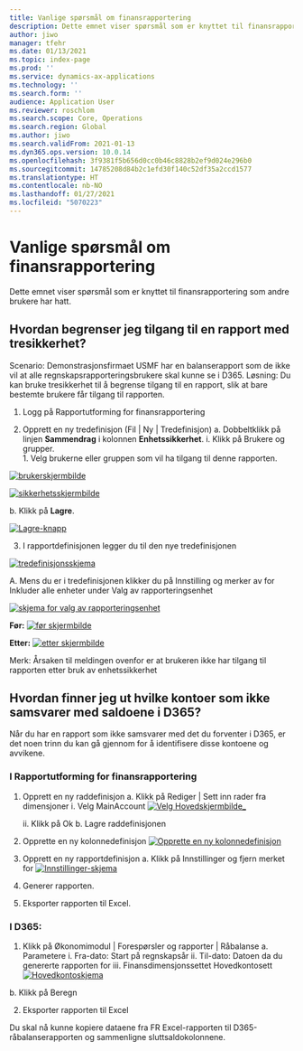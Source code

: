 ```yaml
---
title: Vanlige spørsmål om finansrapportering
description: Dette emnet viser spørsmål som er knyttet til finansrapportering som andre brukere har hatt.
author: jiwo
manager: tfehr
ms.date: 01/13/2021
ms.topic: index-page
ms.prod: ''
ms.service: dynamics-ax-applications
ms.technology: ''
ms.search.form: ''
audience: Application User
ms.reviewer: roschlom
ms.search.scope: Core, Operations
ms.search.region: Global
ms.author: jiwo
ms.search.validFrom: 2021-01-13
ms.dyn365.ops.version: 10.0.14
ms.openlocfilehash: 3f9381f5b656d0cc0b46c8828b2ef9d024e296b0
ms.sourcegitcommit: 14785208d84b2c1efd30f140c52df35a2ccd1577
ms.translationtype: HT
ms.contentlocale: nb-NO
ms.lasthandoff: 01/27/2021
ms.locfileid: "5070223"
---
```

# <a name="financial-reporting-faq"></a>Vanlige spørsmål om finansrapportering 

Dette emnet viser spørsmål som er knyttet til finansrapportering som andre brukere har hatt. 


## <a name="how-do-i-restrict-access-to-a-report-using-tree-security"></a>Hvordan begrenser jeg tilgang til en rapport med tresikkerhet?

Scenario: Demonstrasjonsfirmaet USMF har en balanserapport som de ikke vil at alle regnskapsrapporteringsbrukere skal kunne se i D365. Løsning: Du kan bruke tresikkerhet til å begrense tilgang til en rapport, slik at bare bestemte brukere får tilgang til rapporten. 

1.  Logg på Rapportutforming for finansrapportering

2.  Opprett en ny tredefinisjon (Fil | Ny | Tredefinisjon) a.    Dobbeltklikk på linjen **Sammendrag** i kolonnen **Enhetssikkerhet**.
  i.    Klikk på Brukere og grupper.  
          1. Velg brukerne eller gruppen som vil ha tilgang til denne rapporten. 
          
[![brukerskjermbilde](./media/FR-FAQ_users.png)](./media/FR-FAQ_users.png)

[![sikkerhetsskjermbilde](./media/FR-FAQ_security.jpg)](./media/FR-FAQ_security.jpg)

  b.    Klikk på **Lagre**.
  
[![Lagre-knapp](./media/FR-FAQ_save.png)](./media/FR-FAQ_save.png)

3.  I rapportdefinisjonen legger du til den nye tredefinisjonen

[![tredefinisjonsskjema](./media/FR-FAQ_tree-definition.jpg)](./media/FR-FAQ_tree-definition.jpg)

A.  Mens du er i tredefinisjonen klikker du på Innstilling og merker av for Inkluder alle enheter under Valg av rapporteringsenhet

[![skjema for valg av rapporteringsenhet](./media/FR-FAQ_reporting-unit-selection.jpg)](./media/FR-FAQ_reporting-unit-selection.jpg)

**Før:** [![før skjermbilde](./media/FR-FAQ_before.png)](./media/FR-FAQ_before.png)

**Etter:** [![etter skjermbilde](./media/FR-FAQ_after.png)](./media/FR-FAQ_after.png)

Merk: Årsaken til meldingen ovenfor er at brukeren ikke har tilgang til rapporten etter bruk av enhetssikkerhet



## <a name="how-do-i-determine-which-accounts-do-not-matching-my-balances-in-d365"></a>Hvordan finner jeg ut hvilke kontoer som ikke samsvarer med saldoene i D365?

Når du har en rapport som ikke samsvarer med det du forventer i D365, er det noen trinn du kan gå gjennom for å identifisere disse kontoene og avvikene. 

### <a name="in-financial-reporter-report-designer"></a>I Rapportutforming for finansrapportering

1.  Opprett en ny raddefinisjon a.    Klikk på Rediger | Sett inn rader fra dimensjoner i.  Velg MainAccount [![Velg Hovedskjermbilde_](./media/FR-FAQ_selectmain_.png)](./media/FR-FAQ_selectmain_.png)
    
    ii. Klikk på Ok b.    Lagre raddefinisjonen

2.  Opprette en ny kolonnedefinisjon     [![Opprette en ny kolonnedefinisjon](./media/FR-FAQ_column.png)](./media/FR-FAQ_column.png)

3.  Opprett en ny rapportdefinisjon a.    Klikk på Innstillinger og fjern merket for [![Innstillinger-skjema](./media/FR-FAQ_settings.png)](./media/FR-FAQ_settings.png)
   
4.  Generer rapporten. 

5.  Eksporter rapporten til Excel.

### <a name="in-d365"></a>I D365: 
1.  Klikk på Økonomimodul | Forespørsler og rapporter | Råbalanse a.    Parametere i.  Fra-dato: Start på regnskapsår ii. Til-dato: Datoen da du genererte rapporten for iii.    Finansdimensjonssettet Hovedkontosett [![Hovedkontoskjema](./media/FR-FAQ_mainacct.png)](./media/FR-FAQ_mainacct.png)
      
  b.    Klikk på Beregn

2.  Eksporter rapporten til Excel

Du skal nå kunne kopiere dataene fra FR Excel-rapporten til D365-råbalanserapporten og sammenligne sluttsaldokolonnene.

